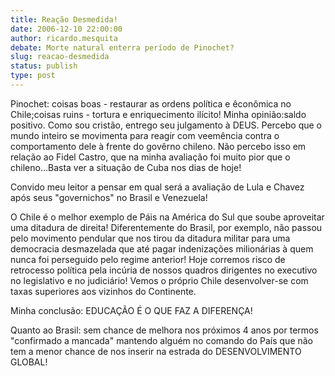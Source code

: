 ```yaml
---
title: Reação Desmedida!
date: 2006-12-10 22:00:00
author: ricardo.mesquita
debate: Morte natural enterra período de Pinochet?
slug: reacao-desmedida
status: publish 
type: post
---
```


Pinochet: coisas boas - restaurar as ordens política e êconômica no Chile;coisas ruins - tortura e enriquecimento ilícito! Minha opinião:saldo positivo. Como sou cristão, entrego seu julgamento à DEUS. Percebo que o mundo inteiro se movimenta para reagir com veemência contra o comportamento dele à frente do govêrno chileno. Não percebo isso em relação ao Fidel Castro, que na minha avaliação foi muito pior que o chileno...Basta ver a situação de Cuba nos dias de hoje!  

Convido meu leitor a pensar em qual será a avaliação de Lula e Chavez após seus "governichos" no Brasil e Venezuela!   

O Chile é o melhor exemplo de Páis na América do Sul que soube aproveitar uma ditadura de direita! Diferentemente do Brasil, por exemplo, não passou pelo movimento pendular que nos tirou da ditadura militar para uma democracia desmazelada que até pagar indenizações milionárias à quem nunca foi perseguido pelo regime anterior! Hoje corremos risco de retrocesso política pela incúria de nossos quadros dirigentes no executivo no legislativo e no judiciário! Vemos o próprio Chile desenvolver-se com taxas superiores aos vizinhos do Continente.  

Minha conclusão: EDUCAÇÃO É O QUE FAZ A DIFERENÇA!  

Quanto ao Brasil: sem chance de melhora nos próximos 4 anos por termos "confirmado a mancada" mantendo alguém no comando do País que não tem a menor chance de nos inserir na estrada do DESENVOLVIMENTO GLOBAL!
